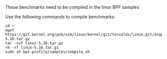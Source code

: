 These benchmarks need to be compiled in the linux BPF samples

Use the following commands to compile benchmarks:
```
cd ~
wget https://git.kernel.org/pub/scm/linux/kernel/git/torvalds/linux.git/snapshot/linux-5.16.tar.gz
tar -xvf linux-5.16.tar.gz
rm -rf linux-5.16.tar.gz
sudo sh bpf-profile/samples/compile.sh
```